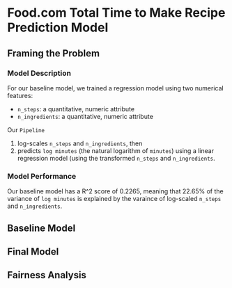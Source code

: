 # Food.com Total Time to Make Recipe Prediction Model

## Framing the Problem
### Model Description
For our baseline model, we trained a regression model using two numerical features:
- `n_steps`: a quantitative, numeric attribute
- `n_ingredients`: a quantitative, numeric attribute

Our `Pipeline`
1. log-scales `n_steps` and `n_ingredients`, then
2. predicts `log minutes` (the natural logarithm of `minutes`) using a linear regression model (using the transformed `n_steps` and `n_ingredients`.

### Model Performance
Our baseline model has a R^2 score of 0.2265, meaning that 22.65% of the variance of `log minutes` is explained by the varaince of log-scaled `n_steps` and `n_ingredients`.

## Baseline Model

## Final Model

## Fairness Analysis
